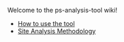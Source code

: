 Welcome to the ps-analysis-tool wiki!

* [How to use the tool](Using-the-Privacy-Sandbox-Anlaysis-tool)
* [Site Analysis Methodology](Site-Analysis-Methodology)